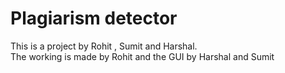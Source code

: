 # Plagiarism detector

This is a project by Rohit , Sumit and Harshal.<br/>
The working is made by Rohit and the GUI by  Harshal and Sumit<br/>
